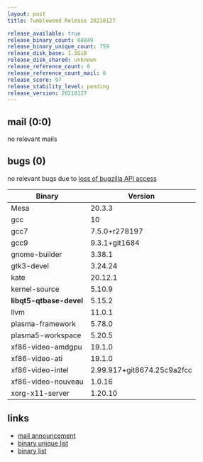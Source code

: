 ```yaml
---
layout: post
title: Tumbleweed Release 20210127

release_available: true
release_binary_count: 68849
release_binary_unique_count: 759
release_disk_base: 1.5GiB
release_disk_shared: unknown
release_reference_count: 0
release_reference_count_mail: 0
release_score: 97
release_stability_level: pending
release_version: 20210127
---
```


## mail (0:0)

no relevant mails

## bugs (0)

<!--more-->

no relevant bugs due to [loss of bugzilla API access](https://bugzilla.opensuse.org/show_bug.cgi?id=1157722)

Binary | Version
--- | ---
Mesa | 20.3.3
gcc | 10
gcc7 | 7.5.0+r278197
gcc9 | 9.3.1+git1684
gnome-builder | 3.38.1
gtk3-devel | 3.24.24
kate | 20.12.1
kernel-source | 5.10.9
**libqt5-qtbase-devel** | 5.15.2
llvm | 11.0.1
plasma-framework | 5.78.0
plasma5-workspace | 5.20.5
xf86-video-amdgpu | 19.1.0
xf86-video-ati | 19.1.0
xf86-video-intel | 2.99.917+git8674.25c9a2fcc
xf86-video-nouveau | 1.0.16
xorg-x11-server | 1.20.10

## links

- [mail announcement](https://github.com/boombatower/tumbleweed-review/issues/10)
- [binary unique list](http://download.opensuse.org/history/20210127/rpm.unique.list)
- [binary list](http://download.opensuse.org/history/20210127/rpm.list)
